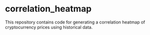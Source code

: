 # correlation_heatmap
This repository contains code for generating a correlation heatmap of cryptocurrency prices using historical data.
